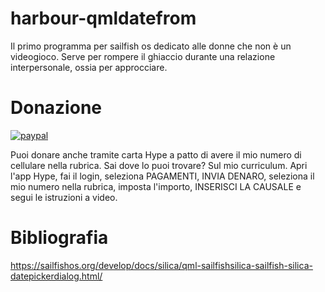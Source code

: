 # harbour-qmldatefrom
Il primo programma per sailfish os dedicato alle donne che non è un videogioco.
Serve per rompere il ghiaccio durante una relazione interpersonale, ossia per approcciare.

# Donazione

[![paypal](https://www.paypalobjects.com/it_IT/IT/i/btn/btn_donateCC_LG.gif)](https://www.paypal.com/cgi-bin/webscr?cmd=_s-xclick&hosted_button_id=JZVR4QQFGLR6Q)

Puoi donare anche tramite carta Hype a patto di avere il mio numero di cellulare nella rubrica. Sai dove lo puoi trovare? Sul mio curriculum.
Apri l'app Hype, fai il login, seleziona PAGAMENTI, INVIA DENARO, seleziona il mio numero nella rubrica, imposta l'importo, INSERISCI LA CAUSALE e segui le istruzioni a video.


# Bibliografia
https://sailfishos.org/develop/docs/silica/qml-sailfishsilica-sailfish-silica-datepickerdialog.html/

